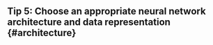 ## Tip 5: Choose an appropriate neural network architecture and data representation {#architecture}
